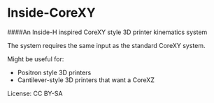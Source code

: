 # Inside-CoreXY
####An Inside-H inspired CoreXY style 3D printer kinematics system

The system requires the same input as the standard CoreXY system.

Might be useful for:
- Positron style 3D printers
- Cantilever-style 3D printers that want a CoreXZ


License:
CC BY-SA
